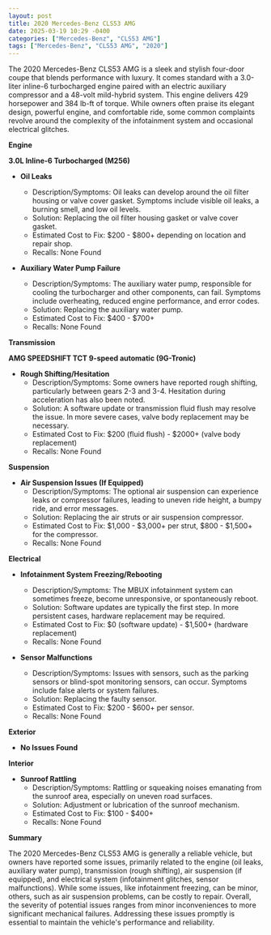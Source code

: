 ```yaml
---
layout: post
title: 2020 Mercedes-Benz CLS53 AMG
date: 2025-03-19 10:29 -0400
categories: ["Mercedes-Benz", "CLS53 AMG"]
tags: ["Mercedes-Benz", "CLS53 AMG", "2020"]
---
```

The 2020 Mercedes-Benz CLS53 AMG is a sleek and stylish four-door coupe that blends performance with luxury. It comes standard with a 3.0-liter inline-6 turbocharged engine paired with an electric auxiliary compressor and a 48-volt mild-hybrid system. This engine delivers 429 horsepower and 384 lb-ft of torque. While owners often praise its elegant design, powerful engine, and comfortable ride, some common complaints revolve around the complexity of the infotainment system and occasional electrical glitches.

**Engine**

**3.0L Inline-6 Turbocharged (M256)**
* **Oil Leaks**
    * Description/Symptoms: Oil leaks can develop around the oil filter housing or valve cover gasket. Symptoms include visible oil leaks, a burning smell, and low oil levels.
    * Solution: Replacing the oil filter housing gasket or valve cover gasket.
    * Estimated Cost to Fix: $200 - $800+ depending on location and repair shop.
    * Recalls: None Found

* **Auxiliary Water Pump Failure**
    * Description/Symptoms: The auxiliary water pump, responsible for cooling the turbocharger and other components, can fail. Symptoms include overheating, reduced engine performance, and error codes.
    * Solution: Replacing the auxiliary water pump.
    * Estimated Cost to Fix: $400 - $700+
    * Recalls: None Found

**Transmission**

**AMG SPEEDSHIFT TCT 9-speed automatic (9G-Tronic)**
* **Rough Shifting/Hesitation**
    * Description/Symptoms: Some owners have reported rough shifting, particularly between gears 2-3 and 3-4. Hesitation during acceleration has also been noted.
    * Solution: A software update or transmission fluid flush may resolve the issue. In more severe cases, valve body replacement may be necessary.
    * Estimated Cost to Fix: $200 (fluid flush) - $2000+ (valve body replacement)
    * Recalls: None Found

**Suspension**

* **Air Suspension Issues (If Equipped)**
    * Description/Symptoms: The optional air suspension can experience leaks or compressor failures, leading to uneven ride height, a bumpy ride, and error messages.
    * Solution: Replacing the air struts or air suspension compressor.
    * Estimated Cost to Fix: $1,000 - $3,000+ per strut, $800 - $1,500+ for the compressor.
    * Recalls: None Found

**Electrical**

* **Infotainment System Freezing/Rebooting**
    * Description/Symptoms: The MBUX infotainment system can sometimes freeze, become unresponsive, or spontaneously reboot.
    * Solution: Software updates are typically the first step. In more persistent cases, hardware replacement may be required.
    * Estimated Cost to Fix: $0 (software update) - $1,500+ (hardware replacement)
    * Recalls: None Found

* **Sensor Malfunctions**
    * Description/Symptoms: Issues with sensors, such as the parking sensors or blind-spot monitoring sensors, can occur. Symptoms include false alerts or system failures.
    * Solution: Replacing the faulty sensor.
    * Estimated Cost to Fix: $200 - $600+ per sensor.
    * Recalls: None Found

**Exterior**

* **No Issues Found**

**Interior**

* **Sunroof Rattling**
    * Description/Symptoms: Rattling or squeaking noises emanating from the sunroof area, especially on uneven road surfaces.
    * Solution: Adjustment or lubrication of the sunroof mechanism.
    * Estimated Cost to Fix: $100 - $400+
    * Recalls: None Found

**Summary**

The 2020 Mercedes-Benz CLS53 AMG is generally a reliable vehicle, but owners have reported some issues, primarily related to the engine (oil leaks, auxiliary water pump), transmission (rough shifting), air suspension (if equipped), and electrical system (infotainment glitches, sensor malfunctions). While some issues, like infotainment freezing, can be minor, others, such as air suspension problems, can be costly to repair. Overall, the severity of potential issues ranges from minor inconveniences to more significant mechanical failures. Addressing these issues promptly is essential to maintain the vehicle's performance and reliability.


